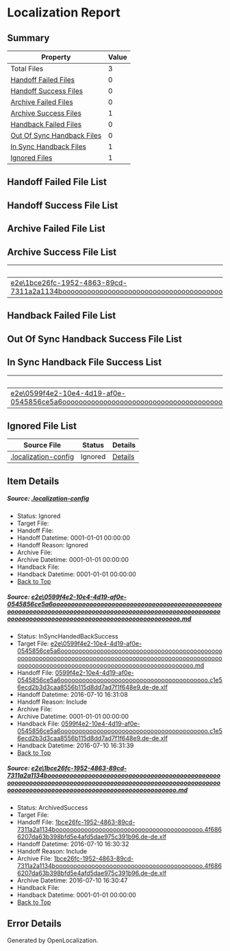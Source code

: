 # <a name='report-top'></a> Localization Report

## Summary
 Property | Value 
 -------- | ----- 
 Total Files | 3
[ Handoff Failed Files ](#handoff-failed-list)| 0
[ Handoff Success Files ](#handoff-success-list)| 0
[ Archive Failed Files ](#archive-failed-list)| 0
[ Archive Success Files ](#archive-success-list)| 1
[ Handback Failed Files ](#handback-failed-list)| 0
[ Out Of Sync Handback Files ](#outofsync-handback-success-list)| 0
[ In Sync Handback Files ](#insync-handback-success-list)| 1
[ Ignored Files ](#ignored-list)| 1

## <a name='handoff-failed-list'></a> Handoff Failed File List

## <a name='handoff-success-list'></a> Handoff Success File List

## <a name='archive-failed-list'></a> Archive Failed File List

## <a name='archive-success-list'></a> Archive Success File List
 Source File | Status | Details 
 ----------- | ------ | ------- 
 [e2e\1bce26fc-1952-4863-89cd-7311a2a1134booooooooooooooooooooooooooooooooooooooooooooooooooooooooooooooooooooooooooooooooooooooooooooooooooooooooooooooooooooooooooooooooooooooooooooooooooooooo.md](https://github.com/OpenLocalizationTestOrg/oltest/blob/608be726affe15d44b92f75a363f4cf60bab6cb5/e2e/1bce26fc-1952-4863-89cd-7311a2a1134booooooooooooooooooooooooooooooooooooooooooooooooooooooooooooooooooooooooooooooooooooooooooooooooooooooooooooooooooooooooooooooooooooooooooooooooooooooo.md) | ArchivedSuccess | [Details](#4957b34dcde085e70c741120e8b651f75667d1602)

## <a name='handback-failed-list'></a> Handback Failed File List

## <a name='outofsync-handback-success-list'></a> Out Of Sync Handback Success File List

## <a name='insync-handback-success-list'></a> In Sync Handback File Success List
 Source File | Status | Details 
 ----------- | ------ | ------- 
 [e2e\0599f4e2-10e4-4d19-af0e-0545856ce5a6ooooooooooooooooooooooooooooooooooooooooooooooooooooooooooooooooooooooooooooooooooooooooooooooooooooooooooooooooooooooooooooooooooooooooooooooooooooooo.md](https://github.com/OpenLocalizationTestOrg/oltest/blob/2200cb15cee51c0f3f1c35a17450b3c4ed8b65a4/e2e/0599f4e2-10e4-4d19-af0e-0545856ce5a6ooooooooooooooooooooooooooooooooooooooooooooooooooooooooooooooooooooooooooooooooooooooooooooooooooooooooooooooooooooooooooooooooooooooooooooooooooooooo.md) | InSyncHandedBackSuccess | [Details](#93ee2e66c35caa0538a158645ebe4ce3631da0721)

## <a name='ignored-list'></a> Ignored File List
 Source File | Status | Details 
 ----------- | ------ | ------- 
 [.localization-config](https://github.com/OpenLocalizationTestOrg/oltest/blob/2200cb15cee51c0f3f1c35a17450b3c4ed8b65a4/.localization-config) | Ignored | [Details](#3d4f252ac210baf56311d7e97dcc2db10974dbd20)

## Item Details
##### <a name='3d4f252ac210baf56311d7e97dcc2db10974dbd20'></a> Source: [.localization-config](https://github.com/OpenLocalizationTestOrg/oltest/blob/2200cb15cee51c0f3f1c35a17450b3c4ed8b65a4/.localization-config)
* Status: Ignored
* Target File: 
* Handoff File: 
* Handoff Datetime: 0001-01-01 00:00:00
* Handoff Reason: Ignored
* Archive File: 
* Archive Datetime: 0001-01-01 00:00:00
* Handback File: 
* Handback Datetime: 0001-01-01 00:00:00
* [Back to Top](#report-top)

##### <a name='93ee2e66c35caa0538a158645ebe4ce3631da0721'></a> Source: [e2e\0599f4e2-10e4-4d19-af0e-0545856ce5a6ooooooooooooooooooooooooooooooooooooooooooooooooooooooooooooooooooooooooooooooooooooooooooooooooooooooooooooooooooooooooooooooooooooooooooooooooooooooo.md](https://github.com/OpenLocalizationTestOrg/oltest/blob/2200cb15cee51c0f3f1c35a17450b3c4ed8b65a4/e2e/0599f4e2-10e4-4d19-af0e-0545856ce5a6ooooooooooooooooooooooooooooooooooooooooooooooooooooooooooooooooooooooooooooooooooooooooooooooooooooooooooooooooooooooooooooooooooooooooooooooooooooooo.md)
* Status: InSyncHandedBackSuccess
* Target File: [e2e\0599f4e2-10e4-4d19-af0e-0545856ce5a6ooooooooooooooooooooooooooooooooooooooooooooooooooooooooooooooooooooooooooooooooooooooooooooooooooooooooooooooooooooooooooooooooooooooooooooooooooooooo.md](https://github.com/OpenLocalizationTestOrg/oltest-dede-fly/blob/1db02b03d061441b3b97e240839403c562a3bf15/e2e/0599f4e2-10e4-4d19-af0e-0545856ce5a6ooooooooooooooooooooooooooooooooooooooooooooooooooooooooooooooooooooooooooooooooooooooooooooooooooooooooooooooooooooooooooooooooooooooooooooooooooooooo.md)
* Handoff File: [0599f4e2-10e4-4d19-af0e-0545856ce5a6ooooooooooooooooooooooooooooooooooooooooo.c1e56ecd2b3d3caa8556b115d8dd7ad7f1f648e9.de-de.xlf](https://github.com/OpenLocalizationTestOrg/olhandoff-e2e/blob/b19d627625b8bdc555c437be2bc1c6094dc5c2d9/ol-handoff/OpenLocalizationTestOrg/oltest-dede-fly/ci/ht/0599f4e2-10e4-4d19-af0e-0545856ce5a6ooooooooooooooooooooooooooooooooooooooooo.c1e56ecd2b3d3caa8556b115d8dd7ad7f1f648e9.de-de.xlf)
* Handoff Datetime: 2016-07-10 16:31:08
* Handoff Reason: Include
* Archive File: 
* Archive Datetime: 0001-01-01 00:00:00
* Handback File: [0599f4e2-10e4-4d19-af0e-0545856ce5a6ooooooooooooooooooooooooooooooooooooooooo.c1e56ecd2b3d3caa8556b115d8dd7ad7f1f648e9.de-de.xlf](https://github.com/OpenLocalizationTestOrg/olhandback-e2e/blob/265adf674520184435b2ccd9b2810f6869e96348/ol-handback/OpenLocalizationTestOrg/oltest-dede-fly/ci/ht/0599f4e2-10e4-4d19-af0e-0545856ce5a6ooooooooooooooooooooooooooooooooooooooooo.c1e56ecd2b3d3caa8556b115d8dd7ad7f1f648e9.de-de.xlf)
* Handback Datetime: 2016-07-10 16:31:39
* [Back to Top](#report-top)

##### <a name='4957b34dcde085e70c741120e8b651f75667d1602'></a> Source: [e2e\1bce26fc-1952-4863-89cd-7311a2a1134booooooooooooooooooooooooooooooooooooooooooooooooooooooooooooooooooooooooooooooooooooooooooooooooooooooooooooooooooooooooooooooooooooooooooooooooooooooo.md](https://github.com/OpenLocalizationTestOrg/oltest/blob/608be726affe15d44b92f75a363f4cf60bab6cb5/e2e/1bce26fc-1952-4863-89cd-7311a2a1134booooooooooooooooooooooooooooooooooooooooooooooooooooooooooooooooooooooooooooooooooooooooooooooooooooooooooooooooooooooooooooooooooooooooooooooooooooooo.md)
* Status: ArchivedSuccess
* Target File: 
* Handoff File: [1bce26fc-1952-4863-89cd-7311a2a1134booooooooooooooooooooooooooooooooooooooooo.4f6866207da63b398bfd5e4afd5dae975c391b96.de-de.xlf](https://github.com/OpenLocalizationTestOrg/olhandoff-e2e/blob/39426c7717e5669a2d727b1aa5358659a07c8778/ol-handoff/OpenLocalizationTestOrg/oltest-dede-fly/ci/ht/1bce26fc-1952-4863-89cd-7311a2a1134booooooooooooooooooooooooooooooooooooooooo.4f6866207da63b398bfd5e4afd5dae975c391b96.de-de.xlf)
* Handoff Datetime: 2016-07-10 16:30:32
* Handoff Reason: Include
* Archive File: [1bce26fc-1952-4863-89cd-7311a2a1134booooooooooooooooooooooooooooooooooooooooo.4f6866207da63b398bfd5e4afd5dae975c391b96.de-de.xlf](https://github.com/OpenLocalizationTestOrg/olhandoff-e2e/blob/cfe359146ad850221f82a6c64f9704544f142819/ol-archive/OpenLocalizationTestOrg/oltest-dede-fly/ci/ht/1bce26fc-1952-4863-89cd-7311a2a1134booooooooooooooooooooooooooooooooooooooooo.4f6866207da63b398bfd5e4afd5dae975c391b96.de-de.xlf)
* Archive Datetime: 2016-07-10 16:30:47
* Handback File: 
* Handback Datetime: 0001-01-01 00:00:00
* [Back to Top](#report-top)


## Error Details

Generated by OpenLocalization.
